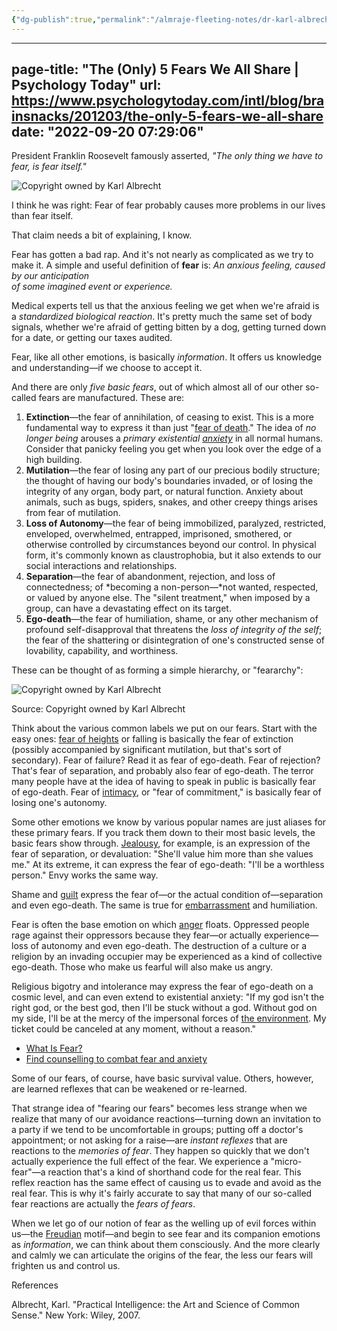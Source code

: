 ```yaml
---
{"dg-publish":true,"permalink":"/almraje-fleeting-notes/dr-karl-albrecht-s-five-fears/"}
---
```


   ---
page-title: "The (Only) 5 Fears We All Share | Psychology Today"
url: https://www.psychologytoday.com/intl/blog/brainsnacks/201203/the-only-5-fears-we-all-share
date: "2022-09-20 07:29:06"
---
President Franklin Roosevelt famously asserted, *"The only thing we have to fear, is fear itself."*

![Copyright owned by Karl Albrecht](https://cdn.psychologytoday.com/sites/default/files/styles/image-article_inline_full/public/field_blog_entry_images/2017-08/feararchy-c.png?itok=S0Zy3J0t "Copyright owned by Karl Albrecht")

I think he was right: Fear of fear probably causes more problems in our lives than fear itself.

That claim needs a bit of explaining, I know.

Fear has gotten a bad rap. And it's not nearly as complicated as we try to make it. A simple and useful definition of **fear** is: *An anxious feeling, caused by our anticipation  
of some imagined event or experience.*

Medical experts tell us that the anxious feeling we get when we're afraid is a *standardized biological reaction*. It's pretty much the same set of body signals, whether we're afraid of getting bitten by a dog, getting turned down for a date, or getting our taxes audited.

Fear, like all other emotions, is basically *information*. It offers us knowledge and understanding—if we choose to accept it.

And there are only *five basic fears*, out of which almost all of our other so-called fears are manufactured. These are:

1.  **Extinction**—the fear of annihilation, of ceasing to exist. This is a more fundamental way to express it than just "[fear of death](https://www.psychologytoday.com/intl/basics/terror-management-theory "Psychology Today looks at fear of death")." The idea of *no longer being* arouses a *primary existential [anxiety](https://www.psychologytoday.com/intl/basics/anxiety "Psychology Today looks at anxiety")* in all normal humans. Consider that panicky feeling you get when you look over the edge of a high building.
2.  **Mutilation**—the fear of losing any part of our precious bodily structure; the thought of having our body's boundaries invaded, or of losing the integrity of any organ, body part, or natural function. Anxiety about animals, such as bugs, spiders, snakes, and other creepy things arises from fear of mutilation.
3.  **Loss of Autonomy**—the fear of being immobilized, paralyzed, restricted, enveloped, overwhelmed, entrapped, imprisoned, smothered, or otherwise controlled by circumstances beyond our control. In physical form, it's commonly known as claustrophobia, but it also extends to our social interactions and relationships.
4.  **Separation**—the fear of abandonment, rejection, and loss of connectedness; of *becoming a non-person—*not wanted, respected, or valued by anyone else. The "silent treatment," when imposed by a group, can have a devastating effect on its target.
5.  **Ego-death**—the fear of humiliation, shame, or any other mechanism of profound self-disapproval that threatens the *loss of integrity of the self*; the fear of the shattering or disintegration of one's constructed sense of lovability, capability, and worthiness.

These can be thought of as forming a simple hierarchy, or "feararchy":

![Copyright owned by Karl Albrecht](https://cdn.psychologytoday.com/sites/default/files/styles/image-article_inline_full/public/field_blog_entry_images/2017-08/feararchy-c.png?itok=S0Zy3J0t "Copyright owned by Karl Albrecht")

Source: Copyright owned by Karl Albrecht

Think about the various common labels we put on our fears. Start with the easy ones: [fear of heights](https://www.psychologytoday.com/intl/basics/fear "Psychology Today looks at fear of heights") or falling is basically the fear of extinction (possibly accompanied by significant mutilation, but that's sort of secondary). Fear of failure? Read it as fear of ego-death. Fear of rejection? That's fear of separation, and probably also fear of ego-death. The terror many people have at the idea of having to speak in public is basically fear of ego-death. Fear of [intimacy](https://www.psychologytoday.com/intl/basics/relationships "Psychology Today looks at intimacy"), or "fear of commitment," is basically fear of losing one's autonomy.

Some other emotions we know by various popular names are just aliases for these primary fears. If you track them down to their most basic levels, the basic fears show through. [Jealousy](https://www.psychologytoday.com/intl/basics/jealousy "Psychology Today looks at Jealousy"), for example, is an expression of the fear of separation, or devaluation: "She'll value him more than she values me." At its extreme, it can express the fear of ego-death: "I'll be a worthless person." Envy works the same way.

Shame and [guilt](https://www.psychologytoday.com/intl/basics/guilt "Psychology Today looks at guilt") express the fear of—or the actual condition of—separation and even ego-death. The same is true for [embarrassment](https://www.psychologytoday.com/intl/basics/embarrassment "Psychology Today looks at embarrassment") and humiliation.

Fear is often the base emotion on which [anger](https://www.psychologytoday.com/intl/basics/anger "Psychology Today looks at anger") floats. Oppressed people rage against their oppressors because they fear—or actually experience—loss of autonomy and even ego-death. The destruction of a culture or a religion by an invading occupier may be experienced as a kind of collective ego-death. Those who make us fearful will also make us angry.

Religious bigotry and intolerance may express the fear of ego-death on a cosmic level, and can even extend to existential anxiety: "If my god isn't the right god, or the best god, then I'll be stuck without a god. Without god on my side, I'll be at the mercy of the impersonal forces of [the environment](https://www.psychologytoday.com/intl/basics/environment "Psychology Today looks at the environment"). My ticket could be canceled at any moment, without a reason."

-   [What Is Fear?](https://www.psychologytoday.com/intl/basics/fear)
-   [Find counselling to combat fear and anxiety](https://www.psychologytoday.com/us/therapists)

Some of our fears, of course, have basic survival value. Others, however, are learned reflexes that can be weakened or re-learned.

That strange idea of "fearing our fears" becomes less strange when we realize that many of our avoidance reactions—turning down an invitation to a party if we tend to be uncomfortable in groups; putting off a doctor's appointment; or not asking for a raise—are *instant reflexes* that are reactions to the *memories of fear*. They happen so quickly that we don't actually experience the full effect of the fear. We experience a "micro-fear"—a reaction that's a kind of shorthand code for the real fear. This reflex reaction has the same effect of causing us to evade and avoid as the real fear. This is why it's fairly accurate to say that many of our so-called fear reactions are actually the *fears of fears*.

When we let go of our notion of fear as the welling up of evil forces within us—the [Freudian](https://www.psychologytoday.com/intl/basics/freudian-psychology "Psychology Today looks at Freudian") motif—and begin to see fear and its companion emotions as *information*, we can think about them consciously. And the more clearly and calmly we can articulate the origins of the fear, the less our fears will frighten us and control us.

References

Albrecht, Karl. "Practical Intelligence: the Art and Science of Common Sense." New York: Wiley, 2007.